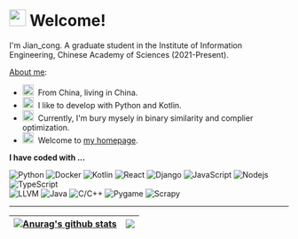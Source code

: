 <h1><img src="https://emojis.slackmojis.com/emojis/images/1643514591/5948/bongo_blob.gif?1643514591" width="30"/> Welcome! </h1>

I'm Jian_cong. A graduate student in the Institute of Information Engineering, Chinese Academy of Sciences (2021-Present).

[About me](mailto:jcqueue@gmail.com):

- <img src="https://emojis.slackmojis.com/emojis/images/1643511285/48307/china.gif?1643511285" width="20"/>&nbsp; From China, living in China.
- <img src="https://emojis.slackmojis.com/emojis/images/1643514866/8786/fb-heart.png?1643514866" width="20"/>&nbsp; I like to develop with Python and Kotlin.
- <img src="https://emojis.slackmojis.com/emojis/images/1650008136/57723/learning.png?1650008136" width="20"/>&nbsp; Currently, I'm bury mysely in binary similarity and complier optimization.
- <img src="https://emojis.slackmojis.com/emojis/images/1651006360/58240/gitbook.png?1651006360" width="20"/>&nbsp; Welcome to [my homepage](https://sites.google.com/view/jiancong). <!-- I am currently searching for a future Ph.D. supervisor. -->

**I have coded with ...**
<p>
  <img alt="Python" src="https://img.shields.io/badge/-Python-8DD6F9?style=flat-square&logo=python&logoColor=white" />
  <img alt="Docker" src="https://img.shields.io/badge/-Docker-46a2f1?style=flat-square&logo=docker&logoColor=white" />
  <img alt="Kotlin" src="https://img.shields.io/badge/-Kotlin-2088FF?style=flat-square&logo=kotlin&logoColor=white" />
  <img alt="React" src="https://img.shields.io/badge/-React-45b8d8?style=flat-square&logo=react&logoColor=white" />
  <img alt="Django" src="https://img.shields.io/badge/-Django-936F6F?style=flat-square&logo=django&logoColor=white" />
 
  <img alt="JavaScript" src="https://img.shields.io/badge/-Javascript-F7B93E?style=flat-square&logo=javascript&logoColor=white" />
  <img alt="Nodejs" src="https://img.shields.io/badge/-Nodejs-43853d?style=flat-square&logo=Node.js&logoColor=white" />
  <img alt="TypeScript" src="https://img.shields.io/badge/-TypeScript-007ACC?style=flat-square&logo=typescript&logoColor=white" />
  </br>
  <img alt="LLVM" src="https://img.shields.io/badge/-LLVM-DD0031?style=flat-square&logo=llvm&logoColor=white" />
  <img alt="Java" src="https://img.shields.io/badge/-Java-13aa52?style=flat-square&logo=java&logoColor=white" />
  <img alt="C/C++" src="https://img.shields.io/badge/-C/C++-F9A03C?style=flat-square&logo=c/c++&logoColor=white" />
  <img alt="Pygame" src="https://img.shields.io/badge/-Pygame-843A3A?style=flat-square&logo=pygame&logoColor=white" />
  <img alt="Scrapy" src="https://img.shields.io/badge/-Scrapy-321B1B?style=flat-square&logo=scrapy&logoColor=white" />   
</p>

---

| <a href="https://github.com/anuraghazra/github-readme-stats"><img align="center" src="https://github-readme-stats-ten-gilt.vercel.app/api?username=Coming98&show_icons=true&include_all_commits=true&theme=buefy&hide_border=true" alt="Anurag's github stats" /></a> | <a href="https://github.com/anuraghazra/github-readme-stats"><img align="center" src="https://github-readme-stats-ten-gilt.vercel.app/api/top-langs/?username=Coming98&layout=compact&theme=buefy&hide_border=true" /></a> |
| ------------- | ------------- |
